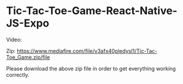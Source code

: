 # Tic-Tac-Toe-Game-React-Native-JS-Expo
Video: 

Zip: https://www.mediafire.com/file/v3afx40pledysl1/Tic-Tac-Toe_Game.zip/file

Please download the above zip file in order to get everything working correctly.
